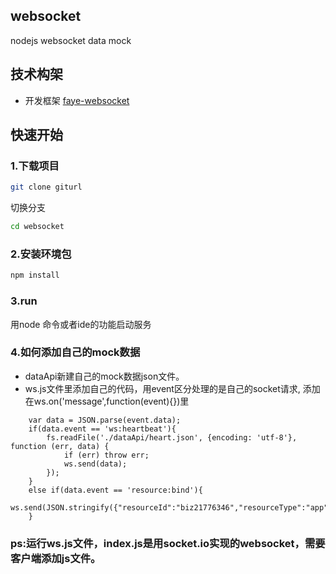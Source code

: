 ## websocket
nodejs websocket data mock

## 技术构架
* 开发框架 [faye-websocket](https://github.com/faye/faye-websocket-node)

## 快速开始
### 1.下载项目

```sh
git clone giturl
```
 
切换分支

```sh
cd websocket
```

### 2.安装环境包

```sh
npm install
```

### 3.run
用node 命令或者ide的功能启动服务

### 4.如何添加自己的mock数据
* dataApi新建自己的mock数据json文件。
* ws.js文件里添加自己的代码，用event区分处理的是自己的socket请求, 添加在ws.on('message',function(event){})里

```
    var data = JSON.parse(event.data);
    if(data.event == 'ws:heartbeat'){
        fs.readFile('./dataApi/heart.json', {encoding: 'utf-8'}, function (err, data) {
            if (err) throw err;
            ws.send(data);
        });
    }
    else if(data.event == 'resource:bind'){
        ws.send(JSON.stringify({"resourceId":"biz21776346","resourceType":"app"}));
    }
```


### ps:运行ws.js文件，index.js是用socket.io实现的websocket，需要客户端添加js文件。